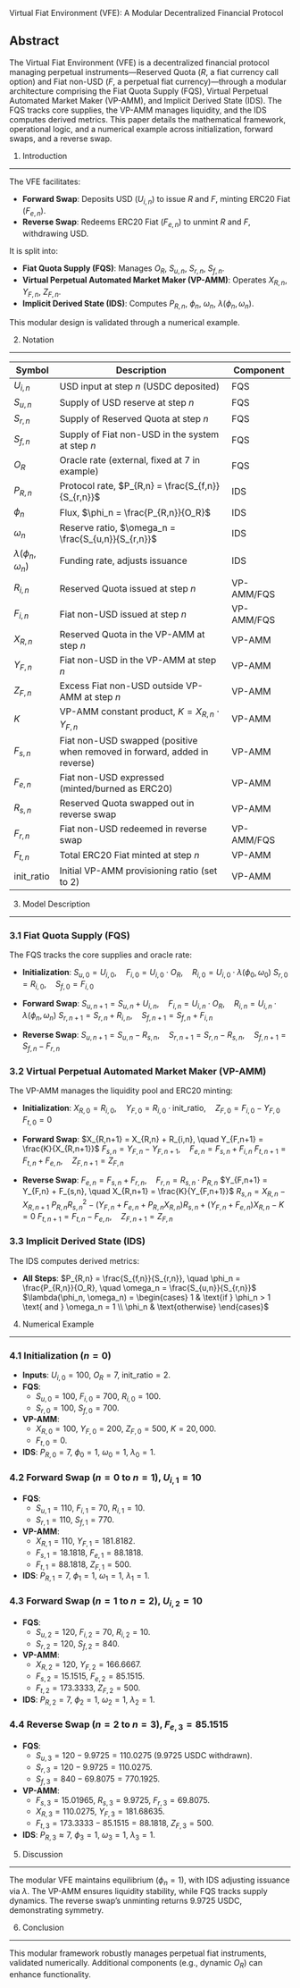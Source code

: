 Virtual Fiat Environment (VFE): A Modular Decentralized Financial Protocol

Abstract
--------

The Virtual Fiat Environment (VFE) is a decentralized financial protocol managing perpetual instruments—Reserved Quota ($R$, a fiat currency call option) and Fiat non-USD ($F$, a perpetual fiat currency)—through a modular architecture comprising the Fiat Quota Supply (FQS), Virtual Perpetual Automated Market Maker (VP-AMM), and Implicit Derived State (IDS). The FQS tracks core supplies, the VP-AMM manages liquidity, and the IDS computes derived metrics. This paper details the mathematical framework, operational logic, and a numerical example across initialization, forward swaps, and a reverse swap.

1. Introduction
---------------

The VFE facilitates:
- **Forward Swap**: Deposits USD ($U_{i,n}$) to issue $R$ and $F$, minting ERC20 Fiat ($F_{e,n}$).
- **Reverse Swap**: Redeems ERC20 Fiat ($F_{e,n}$) to unmint $R$ and $F$, withdrawing USD.

It is split into:
- **Fiat Quota Supply (FQS)**: Manages $O_R$, $S_{u,n}$, $S_{r,n}$, $S_{f,n}$.
- **Virtual Perpetual Automated Market Maker (VP-AMM)**: Operates $X_{R,n}$, $Y_{F,n}$, $Z_{F,n}$.
- **Implicit Derived State (IDS)**: Computes $P_{R,n}$, $\phi_n$, $\omega_n$, $\lambda(\phi_n, \omega_n)$.

This modular design is validated through a numerical example.

2. Notation
-----------

| **Symbol**          | **Description**                                                                 | **Component** |
|---------------------|---------------------------------------------------------------------------------|----------------|
| $U_{i,n}$           | USD input at step $n$ (USDC deposited)                                          | FQS           |
| $S_{u,n}$           | Supply of USD reserve at step $n$                                               | FQS           |
| $S_{r,n}$           | Supply of Reserved Quota at step $n$                                            | FQS           |
| $S_{f,n}$           | Supply of Fiat non-USD in the system at step $n$                                | FQS           |
| $O_R$               | Oracle rate (external, fixed at 7 in example)                                   | FQS           |
| $P_{R,n}$           | Protocol rate, $P_{R,n} = \frac{S_{f,n}}{S_{r,n}}$                              | IDS           |
| $\phi_n$            | Flux, $\phi_n = \frac{P_{R,n}}{O_R}$                                            | IDS           |
| $\omega_n$          | Reserve ratio, $\omega_n = \frac{S_{u,n}}{S_{r,n}}$                             | IDS           |
| $\lambda(\phi_n, \omega_n)$ | Funding rate, adjusts issuance                                          | IDS           |
| $R_{i,n}$           | Reserved Quota issued at step $n$                                               | VP-AMM/FQS    |
| $F_{i,n}$           | Fiat non-USD issued at step $n$                                                 | VP-AMM/FQS    |
| $X_{R,n}$           | Reserved Quota in the VP-AMM at step $n$                                        | VP-AMM        |
| $Y_{F,n}$           | Fiat non-USD in the VP-AMM at step $n$                                          | VP-AMM        |
| $Z_{F,n}$           | Excess Fiat non-USD outside VP-AMM at step $n$                                  | VP-AMM        |
| $K$                 | VP-AMM constant product, $K = X_{R,n} \cdot Y_{F,n}$                            | VP-AMM        |
| $F_{s,n}$           | Fiat non-USD swapped (positive when removed in forward, added in reverse)       | VP-AMM        |
| $F_{e,n}$           | Fiat non-USD expressed (minted/burned as ERC20)                                 | VP-AMM        |
| $R_{s,n}$           | Reserved Quota swapped out in reverse swap                                      | VP-AMM        |
| $F_{r,n}$           | Fiat non-USD redeemed in reverse swap                                           | VP-AMM/FQS    |
| $F_{t,n}$           | Total ERC20 Fiat minted at step $n$                                             | VP-AMM        |
| $\text{init_ratio}$ | Initial VP-AMM provisioning ratio (set to 2)                                    | VP-AMM        |

3. Model Description
--------------------

### 3.1 Fiat Quota Supply (FQS)

The FQS tracks the core supplies and oracle rate:

- **Initialization**:
  $S_{u,0} = U_{i,0}, \quad F_{i,0} = U_{i,0} \cdot O_R, \quad R_{i,0} = U_{i,0} \cdot \lambda(\phi_0, \omega_0)$
  $S_{r,0} = R_{i,0}, \quad S_{f,0} = F_{i,0}$

- **Forward Swap**:
  $S_{u,n+1} = S_{u,n} + U_{i,n}, \quad F_{i,n} = U_{i,n} \cdot O_R, \quad R_{i,n} = U_{i,n} \cdot \lambda(\phi_n, \omega_n)$
  $S_{r,n+1} = S_{r,n} + R_{i,n}, \quad S_{f,n+1} = S_{f,n} + F_{i,n}$

- **Reverse Swap**:
  $S_{u,n+1} = S_{u,n} - R_{s,n}, \quad S_{r,n+1} = S_{r,n} - R_{s,n}, \quad S_{f,n+1} = S_{f,n} - F_{r,n}$

### 3.2 Virtual Perpetual Automated Market Maker (VP-AMM)

The VP-AMM manages the liquidity pool and ERC20 minting:

- **Initialization**:
  $X_{R,0} = R_{i,0}, \quad Y_{F,0} = R_{i,0} \cdot \text{init_ratio}, \quad Z_{F,0} = F_{i,0} - Y_{F,0}$
  $F_{t,0} = 0$

- **Forward Swap**:
  $X_{R,n+1} = X_{R,n} + R_{i,n}, \quad Y_{F,n+1} = \frac{K}{X_{R,n+1}}$
  $F_{s,n} = Y_{F,n} - Y_{F,n+1}, \quad F_{e,n} = F_{s,n} + F_{i,n}$
  $F_{t,n+1} = F_{t,n} + F_{e,n}, \quad Z_{F,n+1} = Z_{F,n}$

- **Reverse Swap**:
  $F_{e,n} = F_{s,n} + F_{r,n}, \quad F_{r,n} = R_{s,n} \cdot P_{R,n}$
  $Y_{F,n+1} = Y_{F,n} + F_{s,n}, \quad X_{R,n+1} = \frac{K}{Y_{F,n+1}}$
  $R_{s,n} = X_{R,n} - X_{R,n+1}$
  $P_{R,n} R_{s,n}^2 - (Y_{F,n} + F_{e,n} + P_{R,n} X_{R,n}) R_{s,n} + (Y_{F,n} + F_{e,n}) X_{R,n} - K = 0$
  $F_{t,n+1} = F_{t,n} - F_{e,n}, \quad Z_{F,n+1} = Z_{F,n}$

### 3.3 Implicit Derived State (IDS)

The IDS computes derived metrics:

- **All Steps**:
  $P_{R,n} = \frac{S_{f,n}}{S_{r,n}}, \quad \phi_n = \frac{P_{R,n}}{O_R}, \quad \omega_n = \frac{S_{u,n}}{S_{r,n}}$
  $\lambda(\phi_n, \omega_n) = \begin{cases} 
  1 & \text{if } \phi_n > 1 \text{ and } \omega_n = 1 \\ 
  \phi_n & \text{otherwise} 
  \end{cases}$

4. Numerical Example
--------------------

### 4.1 Initialization ($n = 0$)

- **Inputs**: $U_{i,0} = 100$, $O_R = 7$, $\text{init_ratio} = 2$.
- **FQS**: 
  - $S_{u,0} = 100$, $F_{i,0} = 700$, $R_{i,0} = 100$.
  - $S_{r,0} = 100$, $S_{f,0} = 700$.
- **VP-AMM**: 
  - $X_{R,0} = 100$, $Y_{F,0} = 200$, $Z_{F,0} = 500$, $K = 20,000$.
  - $F_{t,0} = 0$.
- **IDS**: $P_{R,0} = 7$, $\phi_0 = 1$, $\omega_0 = 1$, $\lambda_0 = 1$.

### 4.2 Forward Swap ($n = 0$ to $n = 1$), $U_{i,1} = 10$

- **FQS**: 
  - $S_{u,1} = 110$, $F_{i,1} = 70$, $R_{i,1} = 10$.
  - $S_{r,1} = 110$, $S_{f,1} = 770$.
- **VP-AMM**: 
  - $X_{R,1} = 110$, $Y_{F,1} = 181.8182$.
  - $F_{s,1} = 18.1818$, $F_{e,1} = 88.1818$.
  - $F_{t,1} = 88.1818$, $Z_{F,1} = 500$.
- **IDS**: $P_{R,1} = 7$, $\phi_1 = 1$, $\omega_1 = 1$, $\lambda_1 = 1$.

### 4.3 Forward Swap ($n = 1$ to $n = 2$), $U_{i,2} = 10$

- **FQS**: 
  - $S_{u,2} = 120$, $F_{i,2} = 70$, $R_{i,2} = 10$.
  - $S_{r,2} = 120$, $S_{f,2} = 840$.
- **VP-AMM**: 
  - $X_{R,2} = 120$, $Y_{F,2} = 166.6667$.
  - $F_{s,2} = 15.1515$, $F_{e,2} = 85.1515$.
  - $F_{t,2} = 173.3333$, $Z_{F,2} = 500$.
- **IDS**: $P_{R,2} = 7$, $\phi_2 = 1$, $\omega_2 = 1$, $\lambda_2 = 1$.

### 4.4 Reverse Swap ($n = 2$ to $n = 3$), $F_{e,3} = 85.1515$

- **FQS**: 
  - $S_{u,3} = 120 - 9.9725 = 110.0275$ (9.9725 USDC withdrawn).
  - $S_{r,3} = 120 - 9.9725 = 110.0275$.
  - $S_{f,3} = 840 - 69.8075 = 770.1925$.
- **VP-AMM**: 
  - $F_{s,3} = 15.01965$, $R_{s,3} = 9.9725$, $F_{r,3} = 69.8075$.
  - $X_{R,3} = 110.0275$, $Y_{F,3} = 181.68635$.
  - $F_{t,3} = 173.3333 - 85.1515 = 88.1818$, $Z_{F,3} = 500$.
- **IDS**: $P_{R,3} \approx 7$, $\phi_3 = 1$, $\omega_3 = 1$, $\lambda_3 = 1$.

5. Discussion
-------------

The modular VFE maintains equilibrium ($\phi_n = 1$), with IDS adjusting issuance via $\lambda$. The VP-AMM ensures liquidity stability, while FQS tracks supply dynamics. The reverse swap’s unminting returns 9.9725 USDC, demonstrating symmetry.

6. Conclusion
-------------

This modular framework robustly manages perpetual fiat instruments, validated numerically. Additional components (e.g., dynamic $O_R$) can enhance functionality.
